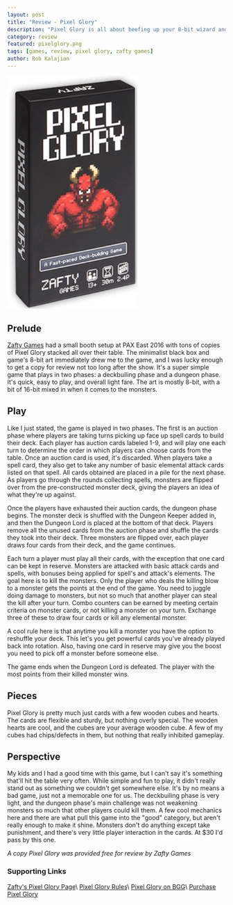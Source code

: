 ```yaml
---
layout: post
title: "Review - Pixel Glory"
description: "Pixel Glory is all about beefing up your 8-bit wizard and killing some monsters."
category: review
featured: pixelglory.png
tags: [games, review, pixel glory, zafty games]
author: Rob Kalajian
---
```


<img src="/images/pixelglory/pixelglory.png" alt="Pixel Glory" width="300" class="float-right" />

<h2>Prelude</h2>

[Zafty Games](http://zaftygames.com/index.html) had a small booth setup at PAX East 2016 with tons of copies of Pixel Glory stacked all over their table. The minimalist black box and game's 8-bit art immediately drew me to the game, and I was lucky enough to get a copy for review not too long after the show. It's a super simple game that plays in two phases: a deckbuiling phase and a dungeon phase. It's quick, easy to play, and overall light fare. The art is mostly 8-bit, with a bit of 16-bit mixed in when it comes to the monsters.

<h2>Play</h2>

Like I just stated, the game is played in two phases. The first is an auction phase where players are taking turns picking up face up spell cards to build their deck. Each player has auction cards labeled 1-9, and will play one each turn to determine the order in which players can choose cards from the table. Once an auction card is used, it's discarded. When players take a spell card, they also get to take any number of basic elemental attack cards listed on that spell. All cards obtained are placed in a pile for the next phase. As players go through the rounds collecting spells, monsters are flipped over from the pre-constructed monster deck, giving the players an idea of what they're up against.

Once the players have exhausted their auction cards, the dungeon phase begins. The monster deck is shuffled with the Dungeon Keeper added in, and then the Dungeon Lord is placed at the bottom of that deck. Players remove all the unused cards from the auction phase and shuffle the cards they took into their deck. Three monsters are flipped over, each player draws four cards from their deck, and the game continues.

Each turn a player must play all their cards, with the exception that one card can be kept in reserve. Monsters are attacked with basic attack cards and spells, with bonuses being applied for spell's and attack's elements. The goal here is to kill the monsters. Only the player who deals the killing blow to a monster gets the points at the end of the game. You need to juggle doing damage to monsters, but not so much that another player can steal the kill after your turn. Combo counters can be earned by meeting certain criteria on monster cards, or not killing a monster on your turn. Exchange three of these to draw four cards or kill any elemental monster.

A cool rule here is that anytime you kill a monster you have the option to reshuffle your deck. This let's you get powerful cards you've already played back into rotation. Also, having one card in reserve may give you the boost you need to pick off a monster before someone else.

The game ends when the Dungeon Lord is defeated. The player with the most points from their killed monster wins.

<h2>Pieces</h2>

Pixel Glory is pretty much just cards with a few wooden cubes and hearts. The cards are flexible and sturdy, but nothing overly special. The wooden hearts are cool, and the cubes are your average wooden cube. A few of my cubes had chips/defects in them, but nothing that really inhibited gameplay.

<h2>Perspective</h2>

My kids and I had a good time with this game, but I can't say it's something that'll hit the table very often. While simple and fun to play, it didn't really stand out as something we couldn't get somewhere else. It's by no means a bad game, just not a memorable one for us. The deckbuiling phase is very light, and the dungeon phase's main challenge was not weakening monsters so much that other players could kill them. A few cool mechanics here and there are what pull this game into the "good" category, but aren't really enough to make it shine. Monsters don't do anything except take punishment, and there's very little player interaction in the cards. At $30 I'd pass by this one.

*A copy Pixel Glory was provided free for review by Zafty Games*

<h3>Supporting Links</h3>

[Zafty's Pixel Glory Page](http://zaftygames.com/games/)\\
[Pixel Glory Rules](http://zaftygames.com/games/pg_rules/)\\
[Pixel Glory on BGG](http://boardgamegeek.com/boardgame/150014/pixel-glory)\\
[Purchase Pixel Glory](https://squareup.com/market/zaftys-game-store)
